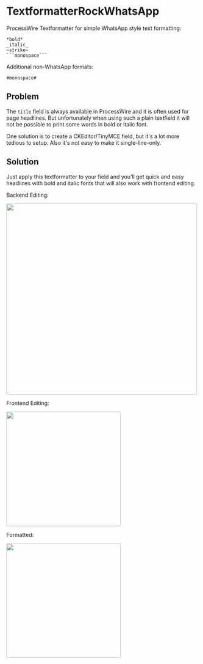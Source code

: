 # TextformatterRockWhatsApp

ProcessWire Textformatter for simple WhatsApp style text formatting:

````
*bold*
_italic_
~strike~
```monospace```
````

Additional non-WhatsApp formats:

```
#monospace#
```

## Problem

The `title` field is always available in ProcessWire and it is often used for page headlines. But unfortunately when using such a plain textfield it will not be possible to print some words in bold or italic font.

One solution is to create a CKEditor/TinyMCE field, but it's a lot more tedious to setup. Also it's not easy to make it single-line-only.

## Solution

Just apply this textformatter to your field and you'll get quick and easy headlines with bold and italic fonts that will also work with frontend editing.

Backend Editing:

<img src=https://i.imgur.com/sGpqZPO.png width=500>

Frontend Editing:

<img src=https://i.imgur.com/AC36me2.png width=300>

Formatted:

<img src=https://i.imgur.com/KRUjB3z.png width=300>
